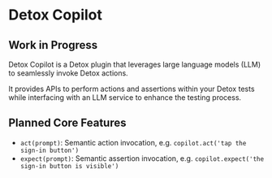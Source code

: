 # Detox Copilot

## Work in Progress

Detox Copilot is a Detox plugin that leverages large language models (LLM) to seamlessly invoke Detox actions.

It provides APIs to perform actions and assertions within your Detox tests while interfacing with an LLM service to enhance the testing process.

## Planned Core Features

- `act(prompt)`: Semantic action invocation, e.g. `copilot.act('tap the sign-in button')` 
- `expect(prompt)`: Semantic assertion invocation, e.g. `copilot.expect('the sign-in button is visible')`
